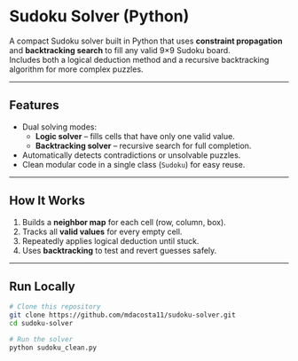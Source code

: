 # Sudoku Solver (Python)

A compact Sudoku solver built in Python that uses **constraint propagation** and **backtracking search** to fill any valid 9×9 Sudoku board.  
Includes both a logical deduction method and a recursive backtracking algorithm for more complex puzzles.

---

## Features
- Dual solving modes:
  - **Logic solver** – fills cells that have only one valid value.
  - **Backtracking solver** – recursive search for full completion.
- Automatically detects contradictions or unsolvable puzzles.
- Clean modular code in a single class (`Sudoku`) for easy reuse.

---

## How It Works
1. Builds a **neighbor map** for each cell (row, column, box).  
2. Tracks all **valid values** for every empty cell.  
3. Repeatedly applies logical deduction until stuck.  
4. Uses **backtracking** to test and revert guesses safely.  

---

## Run Locally
```bash
# Clone this repository
git clone https://github.com/mdacosta11/sudoku-solver.git
cd sudoku-solver

# Run the solver
python sudoku_clean.py